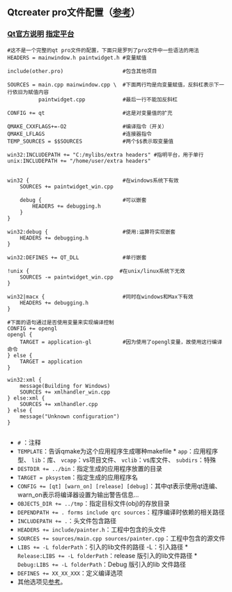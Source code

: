 ## Qtcreater pro文件配置（[参考][1]）
### [Qt官方说明][2] [指定平台][3]
```
#这不是一个完整的qt pro文件的配置，下面只是罗列了pro文件中一些语法的用法
HEADERS = mainwindow.h paintwidget.h #变量赋值

include(other.pro)                   #包含其他项目

SOURCES = main.cpp mainwindow.cpp \  #下面两行均是向变量赋值，反斜杠表示下一行依旧为赋值内容
          paintwidget.cpp            #最后一行不能加反斜杠

CONFIG += qt                         #这是对变量值的扩充

QMAKE_CXXFLAGS+=-O2                  #编译指令（开关）
QMAKE_LFLAGS                         #连接器指令
TEMP_SOURCES = $$SOURCES             #两个$$表示取变量值

win32:INCLUDEPATH += "C:/mylibs/extra headers" #指明平台，用于单行
unix:INCLUDEPATH += "/home/user/extra headers"


win32 {                              #在windows系统下有效
    SOURCES += paintwidget_win.cpp
	
	debug {                          #可以嵌套
        HEADERS += debugging.h
    }
}

win32:debug {                        #使用:运算符实现嵌套
    HEADERS += debugging.h
}

win32:DEFINES += QT_DLL              #单行嵌套

!unix {                             #在unix/linux系统下无效
    SOURCES -= paintwidget_win.cpp
}

win32|macx {                         #同时在windows和Max下有效
    HEADERS += debugging.h
}         

#下面的语句通过是否使用变量来实现编译控制
CONFIG += opengl
opengl {                            
    TARGET = application-gl          #因为使用了opengl变量，故使用这行编译命令
} else {
    TARGET = application
}

win32:xml {
    message(Building for Windows)
    SOURCES += xmlhandler_win.cpp
} else:xml {
    SOURCES += xmlhandler.cpp
} else {
    message("Unknown configuration")
}


```
*    `#` ：注释 
*    `TEMPLATE`：告诉qmake为这个应用程序生成哪种makefile
    * `app`：应用程序型、 `lib`：库、 `vcapp`：vs项目文件、 `vclib`：vs库文件、 `subdirs`：特殊
*    `DESTDIR += ../bin`：指定生成的应用程序放置的目录
*    `TARGET = pksystem`：指定生成的应用程序名
*    `CONFIG += [qt] [warn_on] [release] [debug]`：其中qt表示使用qt连编、warn_on表示将编译器设置为输出警告信息...
*    `OBJECTS_DIR += ../tmp`：指定目标文件(obj)的存放目录
*    `DEPENDPATH += . forms include qrc sources`：程序编译时依赖的相关路径
*    `INCLUDEPATH += .`：头文件包含路径
*    `HEADERS += include/painter.h`：工程中包含的头文件
*    `SOURCES += sources/main.cpp sources/painter.cpp`：工程中包含的源文件
*    `LIBS += -L folderPath`：引入的lib文件的路径  -L：引入路径
    *    `Release:LIBS += -L folderPath`：release 版引入的lib文件路径
    *    `Debug:LIBS += -L folderPath`：Debug 版引入的lib 文件路径
*    `DEFINES += XX_XX_XXX`：定义编译选项
*    其他选项见[参考][1]。


















[1]:http://blog.csdn.net/steven6977/article/details/9124539
[2]:http://doc.qt.io/qt-5.7/qmake-project-files.html
[3]:http://doc.qt.io/qt-5.7/qmake-language.html#scopes
